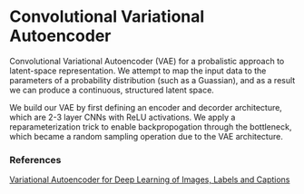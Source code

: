 # Convolutional Variational Autoencoder

Convolutional Variational Autoencoder (VAE) for a probalistic approach to latent-space representation.
We attempt to map the input data to the parameters of a probability distribution (such as a Guassian), and as a result we can produce a continuous, structured latent space.

We build our VAE by first defining an encoder and decorder architecture, which are 2-3 layer CNNs with ReLU activations. We apply a reparameterization trick to enable backpropogation through the bottleneck, which became a random sampling operation due to the VAE architecture.


### References
[Variational Autoencoder for Deep Learning of Images, Labels and Captions](https://arxiv.org/abs/1609.08976)
